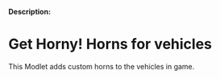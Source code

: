 **Description:**
# Get Horny! Horns for vehicles
This Modlet adds custom horns to the vehicles in game.

